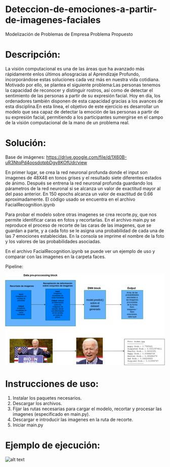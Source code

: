 # Deteccion-de-emociones-a-partir-de-imagenes-faciales

Modelización de Problemas de Empresa Problema Propuesto

# Descripción:

La visión computacional es una de las áreas que ha avanzado más rápidamente enlos últimos  añosgracias  al  Aprendizaje  Profundo,  incorporándose  estas  soluciones  cada  vez  más  en nuestra vida cotidiana. Motivado por ello, se plantea el siguiente problema:Las  personas  tenemos  la  capacidad  de  reconocer  y  distinguir  rostros,  así  como  de  detectar  el sentimiento  de  las  personas  a  partir  de  su  expresión  facial.  Hoy  en  día,  los  ordenadores  también disponen de esta capacidad gracias a los avances de esta disciplina.En  esta  línea,  el  objetivo  de  este  ejercicio  es  desarrollar  un  modelo  que  sea  capaz  de  detectar  la emoción de las personas a partir de su expresión facial, permitiendo a los participantes sumergirse en el campo de la visión computacional de la mano de un problema real.

# Solución:
Base de imágenes: https://drive.google.com/file/d/1X60B-uR3NtqPd4oosdotpbDgy8KOfUdr/view

En primer lugar, se crea la red neuronal profunda donde el input son imagenes de 48X48 en tonos grises y el resultado siete diferentes estados de ánimo. Después se entrena la red neuronal profunda guardando los párametros de la red neuronal si se alcanza un valor de exactitud mayor al del paso anterior. En 150 epochs alcanza un valor de exactitud de 0.66 aproximadamente. El código usado se encuentra en el archivo FacialRecognition.ipynb

Para probar el modelo sobre otras imagenes se crea recorte.py, que nos permite identificar caras en fotos y recortarlas. En el archivo main.py se reproduce el proceso de recorte de las caras de las imagenes, que se guardan a parte, y a cada foto se le asigna una probabilidad de cada una de las 7 emociones establecidas. En la consola se imprime el nombre de la foto y los valores de las probabilidades asociadas.

En el archivo FacialRecognition.ipynb se puede ver un ejemplo de uso y comparar con las imagenes en la carpeta faces.

Pipeline:

![alt text](https://raw.githubusercontent.com/hdelcast/Deteccion-de-emociones-a-partir-de-imagenes-faciales/main/Pipeline.png)



# Instrucciones de uso:

  1. Instalar los paquetes necesarios.
  2. Descargar los archivos.
  3. Fijar las rutas necesarias para cargar el modelo, recortar y procesar las imagenes (especificado en main.py).
  4. Descargar e introducir las imagenes en la ruta de recorte.
  5. Iniciar main.py

# Ejemplo de ejecución:

![alt text](https://raw.githubusercontent.com/hdelcast/Deteccion-de-emociones-a-partir-de-imagenes-faciales/main/Ejemplo.png)
